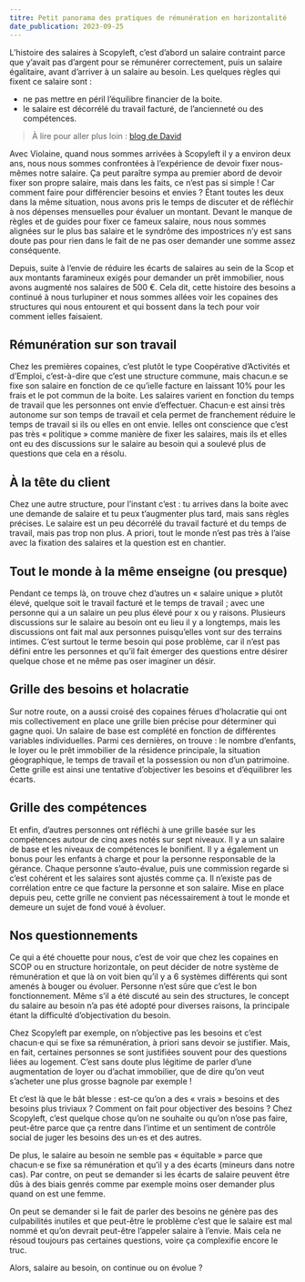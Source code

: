 ```yaml
---
titre: Petit panorama des pratiques de rémunération en horizontalité
date_publication: 2023-09-25
---
```


L’histoire des salaires à Scopyleft, c’est d’abord un salaire contraint parce que y’avait pas d’argent pour se rémunérer correctement, puis un salaire égalitaire, avant d’arriver à un salaire au besoin. Les quelques règles qui fixent ce salaire sont :

- ne pas mettre en péril l’équilibre financier de la boite.
- le salaire est décorrélé du travail facturé, de l’ancienneté ou des compétences.

> À lire pour aller plus loin : [blog de David](https://larlet.fr/david/2021/11/30/)

Avec Violaine, quand nous sommes arrivées à Scopyleft il y a environ deux ans, nous nous sommes confrontées à l’expérience de devoir fixer nous-mêmes notre salaire. Ça peut paraître sympa au premier abord de devoir fixer son propre salaire, mais dans les faits, ce n’est pas si simple ! Car comment faire pour différencier besoins et envies ? Étant toutes les deux dans la même situation, nous avons pris le temps de discuter et de réfléchir à nos dépenses mensuelles pour évaluer un montant. Devant le manque de règles et de guides pour fixer ce fameux salaire, nous nous sommes alignées sur le plus bas salaire et le syndrôme des impostrices n’y est sans doute pas pour rien dans le fait de ne pas oser demander une somme assez conséquente.

Depuis, suite à l’envie de réduire les écarts de salaires au sein de la Scop et aux montants faramineux exigés pour demander un prêt immobilier, nous avons augmenté nos salaires de 500 €.
Cela dit, cette histoire des besoins a continué à nous turlupiner et nous sommes allées voir les copaines des structures qui nous entourent et qui bossent dans la tech pour voir comment ielles faisaient.


## Rémunération sur son travail

Chez les premières copaines, c’est plutôt le type Coopérative d’Activités et d’Emploi, c’est-à-dire que c’est une structure commune, mais chacun.e se fixe son salaire en fonction de ce qu’ielle facture en laissant 10% pour les frais et le pot commun de la boite. Les salaires varient en fonction du temps de travail que les personnes ont envie d’effectuer. Chacun·e est ainsi très autonome sur son temps de travail et cela permet de franchement réduire le temps de travail si ils ou elles en ont envie. Ielles ont conscience que c’est pas très « politique » comme manière de fixer les salaires, mais ils et elles ont eu des discussions sur le salaire au besoin qui a soulevé plus de questions que cela en a résolu. 

## À la tête du client

Chez une autre structure, pour l’instant c’est : tu arrives dans la boite avec une demande de salaire et tu peux t’augmenter plus tard, mais sans règles précises. Le salaire est un peu décorrélé du travail facturé et du temps de travail, mais pas trop non plus. A priori, tout le monde n’est pas très à l’aise avec la fixation des salaires et la question est en chantier.


## Tout le monde à la même enseigne (ou presque)

Pendant ce temps là, on trouve chez d’autres un « salaire unique » plutôt élevé, quelque soit le travail facturé et le temps de travail ; avec une personne qui a un salaire un peu plus élevé pour x ou y raisons. 
Plusieurs discussions sur le salaire au besoin ont eu lieu il y a longtemps, mais les discussions ont fait mal aux personnes puisqu’elles vont sur des terrains intimes. C’est surtout le terme besoin qui pose problème, car il n’est pas défini entre les personnes et qu’il fait émerger des questions entre désirer quelque chose et ne même pas oser imaginer un désir.

## Grille des besoins et holacratie

Sur notre route, on a aussi croisé des copaines férues d’holacratie qui ont mis collectivement en place une grille bien précise pour déterminer qui gagne quoi. Un salaire de base est complété en fonction de différentes variables individuelles. Parmi ces dernières, on trouve : le nombre d’enfants, le loyer ou le prêt immobilier de la résidence principale, la situation géographique, le temps de travail et la possession ou non d’un patrimoine. Cette grille est ainsi une tentative d’objectiver les besoins et d’équilibrer les écarts.

## Grille des compétences

Et enfin, d’autres personnes ont réfléchi à une grille basée sur les compétences autour de cinq axes notés sur sept niveaux. Il y a un salaire de base et les niveaux de compétences le bonifient. Il y a également un bonus pour les enfants à charge et pour la personne responsable de la gérance. Chaque personne s’auto-évalue, puis une commission regarde si c’est cohérent et les salaires sont ajustés comme ça. Il n’existe pas de corrélation entre ce que facture la personne et son salaire. Mise en place depuis peu, cette grille ne convient pas nécessairement à tout le monde et demeure un sujet de fond voué à évoluer. 

## Nos questionnements

Ce qui a été chouette pour nous, c’est de voir que chez les copaines en SCOP ou en structure horizontale, on peut décider de notre système de rémunération et que là on voit bien qu’il y a 6 systèmes différents qui sont amenés à bouger ou évoluer. Personne n’est sûre que c’est le bon fonctionnement. Même s’il a été discuté au sein des structures, le concept du salaire au besoin n’a pas été adopté pour diverses raisons, la principale étant la difficulté d’objectivation du besoin.

Chez Scopyleft par exemple, on n’objective pas les besoins et c’est chacun·e qui se fixe sa rémunération, à priori sans devoir se justifier. Mais, en fait, certaines personnes se sont justifiées souvent pour des questions liées au logement. C’est sans doute plus légitime de parler d’une augmentation de loyer ou d’achat immobilier, que de dire qu’on veut s’acheter une plus grosse bagnole par exemple ! 

Et c’est là que le bât blesse : est-ce qu’on a des « vrais » besoins et des besoins plus triviaux ? Comment on fait pour objectiver des besoins ? Chez Scopyleft, c’est quelque chose qu’on ne souhaite ou qu’on n’ose pas faire, peut-être parce que ça rentre dans l’intime et un sentiment de contrôle social de juger les besoins des un·es et des autres.

De plus, le salaire au besoin ne semble pas « équitable » parce que chacun·e se fixe sa rémunération et qu’il y a des écarts (mineurs dans notre cas). Par contre, on peut se demander si les écarts de salaire peuvent être dûs à des biais genrés comme par exemple moins oser demander plus quand on est une femme.

On peut se demander si le fait de parler des besoins ne génère pas des culpabilités inutiles et que peut-être le problème c’est que le salaire est mal nommé et qu’on devrait peut-être l’appeler salaire à l’envie. Mais cela ne résoud toujours pas certaines questions, voire ça complexifie encore le truc.

Alors, salaire au besoin, on continue ou on évolue ?
